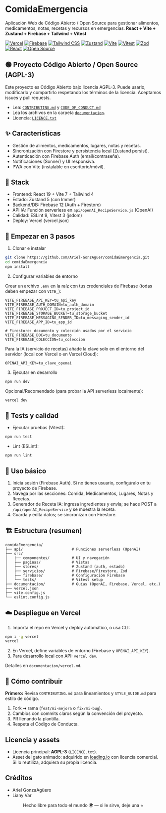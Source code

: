 # ComidaEmergencia

Aplicación Web de Código Abierto / Open Source para gestionar alimentos, medicamentos, notas, recetas y recursos en emergencias.
**React + Vite + Zustand + Firebase + Tailwind + Vitest**

<p align="left">
   <a href="https://vercel.com/" target="_blank"><img alt="Vercel" src="https://img.shields.io/badge/Vercel-Deploy-black?logo=vercel" /></a>
   <a href="https://firebase.google.com/" target="_blank"><img alt="Firebase" src="https://img.shields.io/badge/Firebase-Auth%20%26%20Firestore-FFCA28?logo=firebase&logoColor=black" /></a>
   <a href="https://tailwindcss.com/" target="_blank"><img alt="Tailwind CSS" src="https://img.shields.io/badge/TailwindCSS-4-38B2AC?logo=tailwindcss&logoColor=white" /></a>
   <a href="https://zustand-demo.pmnd.rs/" target="_blank"><img alt="Zustand" src="https://img.shields.io/badge/Zustand-Estado-8A2BE2" /></a>
   <a href="https://vitejs.dev/" target="_blank"><img alt="Vite" src="https://img.shields.io/badge/Vite-7-646CFF?logo=vite&logoColor=white" /></a>
   <a href="https://vitest.dev/" target="_blank"><img alt="Vitest" src="https://img.shields.io/badge/Vitest-Tests-6E9F18?logo=vitest&logoColor=white" /></a>
   <a href="https://zod.dev/" target="_blank"><img alt="Zod" src="https://img.shields.io/badge/Zod-Validaci%C3%B3n-3E67B1" /></a>
   <a href="https://react.dev/" target="_blank"><img alt="React" src="https://img.shields.io/badge/React-19-61DAFB?logo=react&logoColor=black" /></a>
   <a href="https://opensource.org/licenses/AGPL-3.0" target="_blank"><img alt="Open Source" src="https://img.shields.io/badge/Open%20Source-AGPL--3-00B200?logo=opensourceinitiative&logoColor=white" /></a>
</p>

## 🟢 Proyecto Código Abierto / Open Source (AGPL-3)

Este proyecto es Código Abierto bajo licencia AGPL-3. Puede usarlo, modificarlo y compartirlo respetando los términos de la licencia. Aceptamos issues y pull requests.

- Lea: [`CONTRIBUTING.md`](./CONTRIBUTING.md) y [`CODE_OF_CONDUCT.md`](./CODE_OF_CONDUCT.md)
- Lea los archivos en la carpeta [`documentacion`](./documentacion).
- Licencia: [`LICENCE.txt`](./LICENCE.txt)

## ✨ Características

- Gestión de alimentos, medicamentos, lugares, notas y recetas.
- Sincronización con Firestore y persistencia local (Zustand persist).
- Autenticación con Firebase Auth (email/contraseña).
- Notificaciones (Sonner) y UI responsiva.
- PWA con Vite (instalable en escritorio/móvil).

## 🧰 Stack

- Frontend: React 19 + Vite 7 + Tailwind 4
- Estado: Zustand 5 (con Immer)
- Backend/DB: Firebase 12 (Auth + Firestore)
- API IA: Función serverless en `api/openAI_RecipeService.js` (OpenAI)
- Calidad: ESLint 9, Vitest 3 (jsdom)
- Deploy: Vercel (vercel.json)

## 🚀 Empezar en 3 pasos

1. Clonar e instalar

```bash
git clone https://github.com/Ariel-GonzAguer/comidaEmergencia.git
cd comidaEmergencia
npm install
```

2. Configurar variables de entorno

Crear un archivo `.env` en la raíz con tus credenciales de Firebase (todas deben empezar con `VITE_`):

```env
VITE_FIREBASE_API_KEY=tu_api_key
VITE_FIREBASE_AUTH_DOMAIN=tu_auth_domain
VITE_FIREBASE_PROJECT_ID=tu_project_id
VITE_FIREBASE_STORAGE_BUCKET=tu_storage_bucket
VITE_FIREBASE_MESSAGING_SENDER_ID=tu_messaging_sender_id
VITE_FIREBASE_APP_ID=tu_app_id

# Firestore: documento y colección usados por el servicio
VITE_FIREBASE_DOC=tu_documento
VITE_FIREBASE_COLECCION=tu_coleccion
```

Para la IA (servicio de recetas) añade la clave solo en el entorno del servidor (local con Vercel o en Vercel Cloud):

```env
OPENAI_API_KEY=tu_clave_openai
```

3. Ejecutar en desarrollo

```bash
npm run dev
```

Opcional/Recomendado (para probar la API serverless localmente):

```bash
vercel dev
```

## 🧪 Tests y calidad

- Ejecutar pruebas (Vitest):

```bash
npm run test
```

- Lint (ESLint):

```bash
npm run lint
```

## 🧭 Uso básico

1. Inicia sesión (Firebase Auth). Si no tienes usuario, configúralo en tu proyecto de Firebase.
2. Navega por las secciones: Comida, Medicamentos, Lugares, Notas y Recetas.
3. Generador de Receta IA: ingresa ingredientes y envía; se hace POST a `/api/openAI_RecipeService` y se muestra la receta.
4. Guarda y edita datos; se sincronizan con Firestore.

## 🏗️ Estructura (resumen)

```text
comidaEmergencia/
├── api/                      # Funciones serverless (OpenAI)
├── src/
│   ├── componentes/          # UI y navegación
│   ├── paginas/              # Vistas
│   ├── stores/               # Zustand (auth, estado)
│   ├── servicios/            # Firebase/Firestore, Zod
│   ├── firebase/             # Configuración Firebase
│   └── tests/                # Vitest setup
├── documentacion/            # Guías (OpenAI, Firebase, Vercel, etc.)
├── vercel.json
├── vite.config.js
└── eslint.config.js
```

## ☁️ Despliegue en Vercel

1. Importa el repo en Vercel y deploy automático, o usa CLI:

```bash
npm i -g vercel
vercel
```

2. En Vercel, define variables de entorno (Firebase y `OPENAI_API_KEY`).
3. Para desarrollo local con API: `vercel dev`.

Detalles en `documentacion/vercel.md`.

## 🤝 Cómo contribuir

**Primero:** Revisa `CONTRIBUTING.md` para lineamientos y `STYLE_GUIDE.md` para estilo de código.

1. Fork ➜ rama (`feat/mi-mejora` o `fix/mi-bug`).
2. Cambios con commits claros según la convención del proyecto.
3. PR llenando la plantilla.
4. Respeta el Código de Conducta.

## Licencia y assets

- Licencia principal: **AGPL-3** (`LICENCE.txt`).
- Asset del gato animado: adquirido en [loading.io](https://loading.io/) con licencia comercial. Si lo reutiliza, adquiera su propia licencia.

## Créditos

- Ariel GonzaAgüero
- Liany Var

<div align="center">
   <p>Hecho libre para todo el mundo 🌍 — si le sirve, deje una ⭐</p>
</div>
